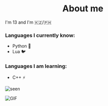 <h1 align="center">About me </h1>
I'm 13 and I'm 🇰🇿/🇵🇭

### Languages I currently know:

- Python 🐍
- Lua 🐦

### Languages I am learning:

- C++ ⚡

<p align="left"> <img src="https://komarev.com/ghpvc/?username=GloomiPicksXy&abbreviated=true" alt="seen" /> </p>
<a target="_blank" align="center">
  <img align="center" alt="GIF" src="https://steamuserimages-a.akamaihd.net/ugc/959716048075296014/6E0EB84D32090719B68289BB3F6A3A977F039D6C/?imw=5000&imh=5000&ima=fit&impolicy=Letterbox&imcolor=%23000000&letterbox=false">
</a>

